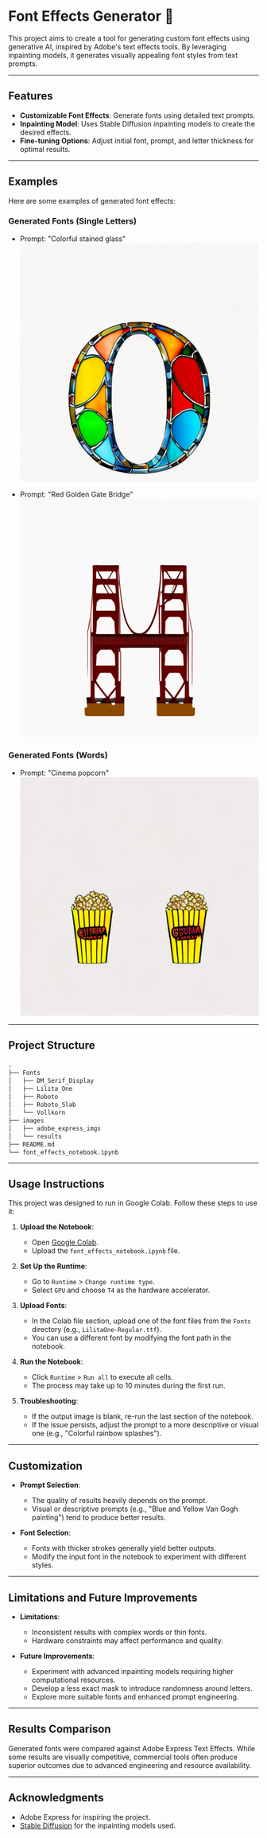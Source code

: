 # Font Effects Generator 🎨

This project aims to create a tool for generating custom font effects using generative AI, inspired by Adobe's text effects tools. By leveraging inpainting models, it generates visually appealing font styles from text prompts.

---

## **Features**
- **Customizable Font Effects**: Generate fonts using detailed text prompts.
- **Inpainting Model**: Uses Stable Diffusion inpainting models to create the desired effects.
- **Fine-tuning Options**: Adjust initial font, prompt, and letter thickness for optimal results.

---

## **Examples**
Here are some examples of generated font effects:

### Generated Fonts (Single Letters)
- Prompt: "Colorful stained glass"
![Colorful stained glass](images/results/colorful_stained_glass.png)

- Prompt: "Red Golden Gate Bridge"
![Red Golden Gate Bridge](images/results/red_golden_gate_bridge.png)

### Generated Fonts (Words)
- Prompt: "Cinema popcorn"
![Cinema popcorn](images/results/cinema_popcorn.png)

---

## **Project Structure**
```
.
├── Fonts
│   ├── DM_Serif_Display
│   ├── Lilita_One
│   ├── Roboto
│   ├── Roboto_Slab
│   └── Vollkorn
├── images
│   ├── adobe_express_imgs
│   └── results
├── README.md
└── font_effects_notebook.ipynb
```

---

## **Usage Instructions**
This project was designed to run in Google Colab. Follow these steps to use it:

1. **Upload the Notebook**:
   - Open [Google Colab](https://colab.research.google.com/).
   - Upload the `font_effects_notebook.ipynb` file.

2. **Set Up the Runtime**:
   - Go to `Runtime` > `Change runtime type`.
   - Select `GPU` and choose `T4` as the hardware accelerator.

3. **Upload Fonts**:
   - In the Colab file section, upload one of the font files from the `Fonts` directory (e.g., `LilitaOne-Regular.ttf`).
   - You can use a different font by modifying the font path in the notebook.

4. **Run the Notebook**:
   - Click `Runtime` > `Run all` to execute all cells.
   - The process may take up to 10 minutes during the first run.

5. **Troubleshooting**:
   - If the output image is blank, re-run the last section of the notebook.
   - If the issue persists, adjust the prompt to a more descriptive or visual one (e.g., "Colorful rainbow splashes").

---

## **Customization**
- **Prompt Selection**:
  - The quality of results heavily depends on the prompt.
  - Visual or descriptive prompts (e.g., "Blue and Yellow Van Gogh painting") tend to produce better results.

- **Font Selection**:
  - Fonts with thicker strokes generally yield better outputs.
  - Modify the input font in the notebook to experiment with different styles.

---

## **Limitations and Future Improvements**
- **Limitations**:
  - Inconsistent results with complex words or thin fonts.
  - Hardware constraints may affect performance and quality.

- **Future Improvements**:
  - Experiment with advanced inpainting models requiring higher computational resources.
  - Develop a less exact mask to introduce randomness around letters.
  - Explore more suitable fonts and enhanced prompt engineering.

---

## **Results Comparison**
Generated fonts were compared against Adobe Express Text Effects. While some results are visually competitive, commercial tools often produce superior outcomes due to advanced engineering and resource availability.

---

## **Acknowledgments**
- Adobe Express for inspiring the project.
- [Stable Diffusion](https://stability.ai/) for the inpainting models used.
